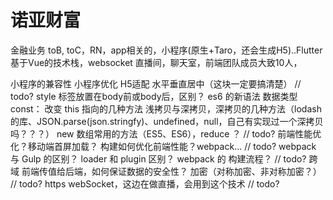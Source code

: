 # 诺亚财富

<!-- 团队介绍 -->
金融业务
toB, toC，RN，app相关的，小程序(原生+Taro，还会生成H5)..Flutter
基于Vue的技术栈，websocket
直播间，聊天室，前端团队成员大致10人，


<!-- 面经 -->
小程序的兼容性
小程序优化
H5适配
水平垂直居中（这块一定要搞清楚）  // todo?
style 标签放置在body前或body后，区别？
es6 的新语法
数据类型
const：
改变 this 指向的几种方法
浅拷贝与深拷贝，深拷贝的几种方法（lodash的库、JSON.parse(json.stringfy)、undefined，null，自己有实现过一个深拷贝吗？？？）
new 
数组常用的方法（ES5、ES6），reduce ？  // todo?
前端性能优化？移动端首屏加载？
构建如何优化前端性能？webpack...  // todo?
webpack 与 Gulp 的区别？
loader 和 plugin 区别？
webpack 的 构建流程？  // todo?
跨域
前端传值给后端，如何保证数据的安全性？ 
加密（对称加密、非对称加密？）  // todo?
https
webSocket，这边在做直播，会用到这个技术  // todo?










